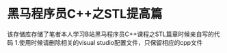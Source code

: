 # 黑马程序员C++之STL提高篇
该存储库存储了笔者本人学习B站黑马程序员C++课程之STL篇章时候亲自写的代码
1.使用时候请删除相关的visual studio配置文件，只保留相应的cpp文件

